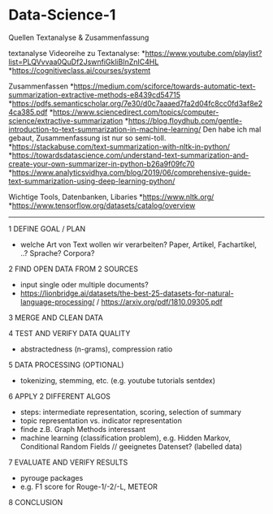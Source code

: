 # Data-Science-1


Quellen Textanalyse & Zusammenfassung

textanalyse
Videoreihe zu Textanalyse:
*https://www.youtube.com/playlist?list=PLQVvvaa0QuDf2JswnfiGkliBInZnIC4HL
*https://cognitiveclass.ai/courses/systemt

Zusammenfassen
*https://medium.com/sciforce/towards-automatic-text-summarization-extractive-methods-e8439cd54715
*https://pdfs.semanticscholar.org/7e30/d0c7aaaed7fa2d04fc8cc0fd3af8e24ca385.pdf
*https://www.sciencedirect.com/topics/computer-science/extractive-summarization
*https://blog.floydhub.com/gentle-introduction-to-text-summarization-in-machine-learning/ Den habe ich mal gebaut, Zusammenfassung ist nur so semi-toll.
*https://stackabuse.com/text-summarization-with-nltk-in-python/
*https://towardsdatascience.com/understand-text-summarization-and-create-your-own-summarizer-in-python-b26a9f09fc70
*https://www.analyticsvidhya.com/blog/2019/06/comprehensive-guide-text-summarization-using-deep-learning-python/

Wichtige Tools, Datenbanken, Libaries
*https://www.nltk.org/
*https://www.tensorflow.org/datasets/catalog/overview
_________________________________________________________

1 DEFINE GOAL / PLAN
* welche Art von Text wollen wir verarbeiten? Paper, Artikel, Fachartikel, ..? Sprache? Corpora? 

2 FIND OPEN DATA FROM 2 SOURCES
* input single oder multiple documents?
* https://lionbridge.ai/datasets/the-best-25-datasets-for-natural-language-processing/ / https://arxiv.org/pdf/1810.09305.pdf


3 MERGE AND CLEAN DATA



4 TEST AND VERIFY DATA QUALITY
* abstractedness (n-grams), compression ratio 

5 DATA PROCESSING (OPTIONAL)
* tokenizing, stemming, etc. (e.g. youtube tutorials sentdex)

6 APPLY 2 DIFFERENT ALGOS
* steps: intermediate representation, scoring, selection of summary
* topic representation vs. indicator representation
* finde z.B. Graph Methods interessant
* machine learning (classification problem), e.g. Hidden Markov, Conditional Random Fields // geeignetes Datenset? (labelled data)


7 EVALUATE AND VERIFY RESULTS
* pyrouge packages
* e.g. F1 score for Rouge-1/-2/-L, METEOR


8 CONCLUSION

